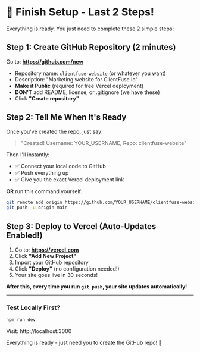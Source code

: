 # 🎯 Finish Setup - Last 2 Steps!

Everything is ready. You just need to complete these 2 simple steps:

## Step 1: Create GitHub Repository (2 minutes)

Go to: **https://github.com/new**

- Repository name: `clientfuse-website` (or whatever you want)
- Description: "Marketing website for ClientFuse.io"
- **Make it Public** (required for free Vercel deployment)
- **DON'T** add README, license, or .gitignore (we have these)
- Click **"Create repository"**

## Step 2: Tell Me When It's Ready

Once you've created the repo, just say:

> "Created! Username: YOUR_USERNAME, Repo: clientfuse-website"

Then I'll instantly:
- ✅ Connect your local code to GitHub
- ✅ Push everything up
- ✅ Give you the exact Vercel deployment link

**OR** run this command yourself:

```bash
git remote add origin https://github.com/YOUR_USERNAME/clientfuse-website.git
git push -u origin main
```

## Step 3: Deploy to Vercel (Auto-Updates Enabled!)

1. Go to: **https://vercel.com**
2. Click **"Add New Project"**
3. Import your GitHub repository
4. Click **"Deploy"** (no configuration needed!)
5. Your site goes live in 30 seconds!

**After this, every time you run `git push`, your site updates automatically!**

---

### Test Locally First?

```bash
npm run dev
```

Visit: http://localhost:3000

Everything is ready - just need you to create the GitHub repo! 🚀

